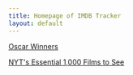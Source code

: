 ```yaml
---
title: Homepage of IMDB Tracker
layout: default
---
```


<p><a href="/Oscars">Oscar Winners</a></p>

<p><a href="/NYT1000">NYT's Essential 1,000 Films to See</a></p>